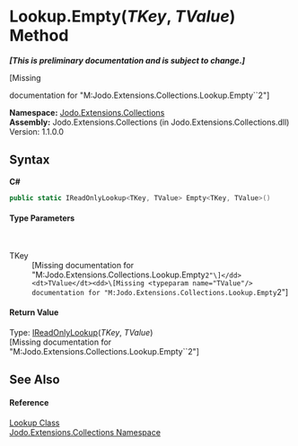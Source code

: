 # Lookup.Empty(*TKey*, *TValue*) Method 
 _**\[This is preliminary documentation and is subject to change.\]**_

\[Missing <summary> documentation for "M:Jodo.Extensions.Collections.Lookup.Empty``2"\]

**Namespace:**&nbsp;<a href="N_Jodo_Extensions_Collections">Jodo.Extensions.Collections</a><br />**Assembly:**&nbsp;Jodo.Extensions.Collections (in Jodo.Extensions.Collections.dll) Version: 1.1.0.0

## Syntax

**C#**<br />
``` C#
public static IReadOnlyLookup<TKey, TValue> Empty<TKey, TValue>()

```


#### Type Parameters
&nbsp;<dl><dt>TKey</dt><dd>\[Missing <typeparam name="TKey"/> documentation for "M:Jodo.Extensions.Collections.Lookup.Empty``2"\]</dd><dt>TValue</dt><dd>\[Missing <typeparam name="TValue"/> documentation for "M:Jodo.Extensions.Collections.Lookup.Empty``2"\]</dd></dl>

#### Return Value
Type: <a href="T_Jodo_Extensions_Collections_IReadOnlyLookup_2">IReadOnlyLookup</a>(*TKey*, *TValue*)<br />\[Missing <returns> documentation for "M:Jodo.Extensions.Collections.Lookup.Empty``2"\]

## See Also


#### Reference
<a href="T_Jodo_Extensions_Collections_Lookup">Lookup Class</a><br /><a href="N_Jodo_Extensions_Collections">Jodo.Extensions.Collections Namespace</a><br />